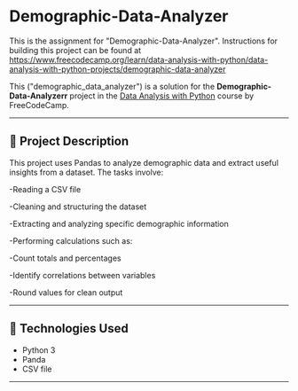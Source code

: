 # Demographic-Data-Analyzer
This is the assignment for "Demographic-Data-Analyzer". Instructions for building this project can be found at https://www.freecodecamp.org/learn/data-analysis-with-python/data-analysis-with-python-projects/demographic-data-analyzer

This ("demographic_data_analyzer") is a solution for the **Demographic-Data-Analyzerr** project in the [Data Analysis with Python](https://www.freecodecamp.org/learn/data-analysis-with-python/) course by FreeCodeCamp.

---

## 📁 Project Description

This project uses Pandas to analyze demographic data and extract useful insights from a dataset. The tasks involve:

-Reading a CSV file

-Cleaning and structuring the dataset

-Extracting and analyzing specific demographic information

-Performing calculations such as:

  -Count totals and percentages

  -Identify correlations between variables

  -Round values for clean output

---

## 🧪 Technologies Used

- Python 3
- Panda
- CSV file

---

